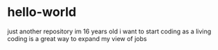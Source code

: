 # hello-world
just another repository
im 16 years old
i want to start coding as a living
coding is a great way to expand my view of jobs 
